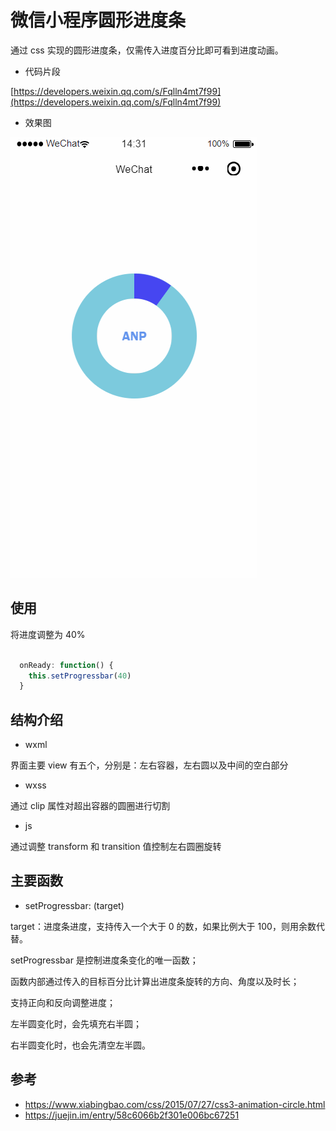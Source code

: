 # 微信小程序圆形进度条

通过 css 实现的圆形进度条，仅需传入进度百分比即可看到进度动画。

* 代码片段

[https://developers.weixin.qq.com/s/Fqlln4mt7f99](https://developers.weixin.qq.com/s/Fqlln4mt7f99)

* 效果图

![img](https://github.com/laobingm/wxapp-annular-progressbar/blob/master/screenshot.gif)

## 使用

将进度调整为 40%

```JavaScript

  onReady: function() {
    this.setProgressbar(40)
  }

```

## 结构介绍

* wxml

界面主要 view 有五个，分别是：左右容器，左右圆以及中间的空白部分

* wxss

通过 clip 属性对超出容器的圆圈进行切割

* js

通过调整 transform 和 transition 值控制左右圆圈旋转

## 主要函数

* setProgressbar: (target)

target：进度条进度，支持传入一个大于 0 的数，如果比例大于 100，则用余数代替。

setProgressbar 是控制进度条变化的唯一函数；

函数内部通过传入的目标百分比计算出进度条旋转的方向、角度以及时长；

支持正向和反向调整进度；

左半圆变化时，会先填充右半圆；

右半圆变化时，也会先清空左半圆。

## 参考

* https://www.xiabingbao.com/css/2015/07/27/css3-animation-circle.html
* https://juejin.im/entry/58c6066b2f301e006bc67251
